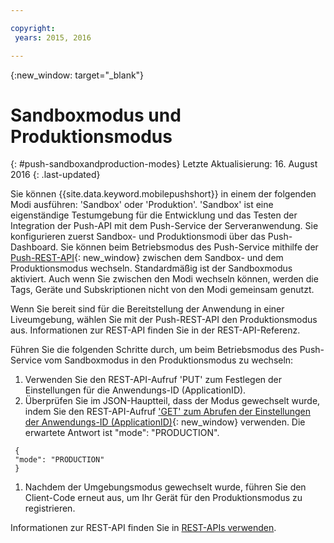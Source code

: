 ```yaml
---

copyright:
 years: 2015, 2016

---
```


{:new_window: target="_blank"}
# Sandboxmodus und Produktionsmodus
{: #push-sandboxandproduction-modes}
Letzte Aktualisierung: 16. August 2016
{: .last-updated}

Sie können {{site.data.keyword.mobilepushshort}} in einem der folgenden Modi ausführen: 'Sandbox' oder 'Produktion'. 'Sandbox' ist eine eigenständige Testumgebung für die Entwicklung und das Testen der Integration der Push-API mit dem Push-Service der Serveranwendung. Sie konfigurieren zuerst Sandbox- und Produktionsmodi über das Push-Dashboard. Sie können beim Betriebsmodus des Push-Service mithilfe der [Push-REST-API](https://mobile.{DomainName}/imfpushrestapidocs/){: new_window} zwischen dem Sandbox- und dem Produktionsmodus wechseln. Standardmäßig ist der Sandboxmodus aktiviert. Auch wenn Sie zwischen den Modi wechseln können, werden die Tags, Geräte und Subskriptionen nicht von den Modi gemeinsam genutzt.


Wenn Sie bereit sind für die Bereitstellung der Anwendung in einer Liveumgebung, wählen Sie mit der Push-REST-API den Produktionsmodus aus. Informationen zur REST-API finden Sie in der REST-API-Referenz.

Führen Sie die folgenden Schritte durch, um beim Betriebsmodus des Push-Service vom Sandboxmodus in den Produktionsmodus zu wechseln:

1. Verwenden Sie den REST-API-Aufruf 'PUT' zum Festlegen der Einstellungen für die Anwendungs-ID (ApplicationID).
2. Überprüfen Sie im JSON-Hauptteil, dass der Modus gewechselt wurde, indem Sie den REST-API-Aufruf ['GET' zum Abrufen der Einstellungen der Anwendungs-ID (ApplicationID)](https://mobile.{DomainName}/imfpushrestapidocs/){: new_window} verwenden. Die erwartete Antwort ist "mode": "PRODUCTION".
```
 { 
 "mode": "PRODUCTION"
 }
```
1. Nachdem der Umgebungsmodus gewechselt wurde, führen Sie den Client-Code erneut aus, um Ihr Gerät für den Produktionsmodus zu registrieren.

Informationen zur REST-API finden Sie in [REST-APIs verwenden](t_restapi.html). 
